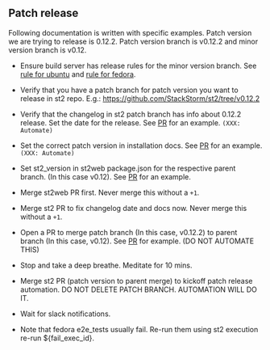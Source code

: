 ## Patch release

Following documentation is written with specific examples. Patch version we are trying to release is 0.12.2. Patch version branch is v0.12.2 and minor version branch is v0.12.


* Ensure build server has release rules for the minor version branch. See [rule for ubuntu](https://gist.github.com/lakshmi-kannan/87c14f8a3f1f2f6c14a9) and [rule for fedora](https://gist.github.com/lakshmi-kannan/bc42c649e98ad4f4044f).

* Verify that you have a patch branch for patch version you want to release in st2 repo. E.g.: https://github.com/StackStorm/st2/tree/v0.12.2

* Verify that the changelog in st2 patch branch has info about 0.12.2 release. Set the date for the release. See [PR](https://github.com/StackStorm/st2/pull/1809) for an example. ```(XXX: Automate)```

* Set the correct patch version in installation docs. See [PR](https://github.com/StackStorm/st2/pull/1809) for an example.  ```(XXX: Automate)```

* Set st2_version in st2web package.json for the respective parent branch. (In this case v0.12). See [PR](https://github.com/StackStorm/st2web/pull/178]) for an example.

* Merge st2web PR first. Never merge this without a ``+1``.

* Merge st2 PR to fix changelog date and docs now. Never merge this without a ``+1``.

* Open a PR to merge patch branch (In this case, v0.12.2) to parent branch (In this case, v0.12). See [PR](https://github.com/StackStorm/st2/pull/1810) for example. (DO NOT AUTOMATE THIS)

* Stop and take a deep breathe. Meditate for 10 mins.

* Merge st2 PR (patch version to parent merge) to kickoff patch release automation. DO NOT DELETE PATCH BRANCH. AUTOMATION WILL DO IT.

* Wait for slack notifications.

* Note that fedora e2e_tests usually fail. Re-run them using st2 execution re-run ${fail_exec_id}.







